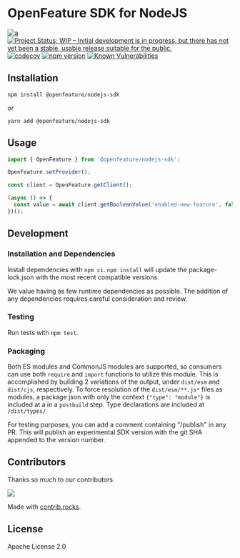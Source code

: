 # OpenFeature SDK for NodeJS

[![a](https://img.shields.io/badge/slack-%40cncf%2Fopenfeature-brightgreen?style=flat&logo=slack)](https://cloud-native.slack.com/archives/C0344AANLA1)
[![Project Status: WIP – Initial development is in progress, but there has not yet been a stable, usable release suitable for the public.](https://www.repostatus.org/badges/latest/wip.svg)]()
[![codecov](https://codecov.io/gh/open-feature/node-sdk/branch/main/graph/badge.svg?token=3DC5XOEHMY)](https://codecov.io/gh/open-feature/node-sdk)
[![npm version](https://badge.fury.io/js/@openfeature%2Fnodejs-sdk.svg)](https://badge.fury.io/js/@openfeature%2Fnodejs-sdk)
[![Known Vulnerabilities](https://snyk.io/test/github/open-feature/node-sdk/badge.svg)](https://snyk.io/test/github/open-feature/node-sdk)

## Installation

```shell
npm install @openfeature/nodejs-sdk
```

or

```shell
yarn add @openfeature/nodejs-sdk
```

## Usage

```typescript
import { OpenFeature } from '@openfeature/nodejs-sdk';

OpenFeature.setProvider();

const client = OpenFeature.getClient();

(async () => {
  const value = await client.getBooleanValue('enabled-new-feature', false);
})();
```

## Development

### Installation and Dependencies

Install dependencies with `npm ci`. `npm install` will update the package-lock.json with the most recent compatible versions.

We value having as few runtime dependencies as possible. The addition of any dependencies requires careful consideration and review.

### Testing

Run tests with `npm test`.

### Packaging

Both ES modules and CommonJS modules are supported, so consumers can use both `require` and `import` functions to utilize this module. This is accomplished by building 2 variations of the output, under `dist/esm` and `dist/cjs`, respectively. To force resolution of the `dist/esm/**.js*` files as modules, a package json with only the context `{"type": "module"}` is included at a in a `postbuild` step. Type declarations are included at `/dist/types/`

For testing purposes, you can add a comment containing "/publish" in any PR. This will publish an experimental SDK version with the git SHA appended to the version number.

## Contributors

Thanks so much to our contributors.

<a href="https://github.com/open-feature/node-sdk/graphs/contributors">
  <img src="https://contrib.rocks/image?repo=open-feature/node-sdk" />
</a>

Made with [contrib.rocks](https://contrib.rocks).

## License

Apache License 2.0
